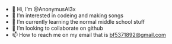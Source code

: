 - 👋 Hi, I’m @AnonymusAl3x
- 👀 I’m interested in codeing and making songs
- 🌱 I’m currently learning the normal middle school stuff
- 💞️ I’m looking to collaborate on github
- 📫 How to reach me on my email that is  bf5371892@gmail.com

<!---
AnonymusAl3x/AnonymusAl3x is a ✨ special ✨ repository because its `README.md` (this file) appears on your GitHub profile.
You can click the Preview link to take a look at your changes.
--->
